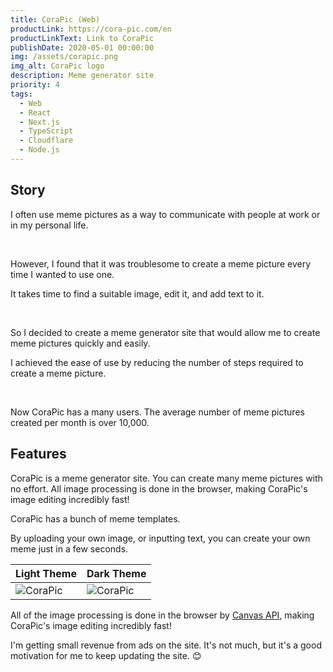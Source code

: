 ```yaml
---
title: CoraPic (Web)
productLink: https://cora-pic.com/en
productLinkText: Link to CoraPic
publishDate: 2020-05-01 00:00:00
img: /assets/corapic.png
img_alt: CoraPic logo
description: Meme generator site
priority: 4
tags:
  - Web
  - React
  - Next.js
  - TypeScript
  - Cloudflare
  - Node.js
---
```


## Story

I often use meme pictures as a way to communicate with people at work or in my personal life.

<br />

However, I found that it was troublesome to create a meme picture every time I wanted to use one.

It takes time to find a suitable image, edit it, and add text to it.

<br />

So I decided to create a meme generator site that would allow me to create meme pictures quickly and easily.

I achieved the ease of use by reducing the number of steps required to create a meme picture.

<br />

Now CoraPic has a many users. The average number of meme pictures created per month is over 10,000.


## Features

CoraPic is a meme generator site. You can create many meme pictures with no effort. All image processing is done in the browser, making CoraPic's image editing incredibly fast!

CoraPic has a bunch of meme templates.

By uploading your own image, or inputting text, you can create your own meme just in a few seconds.

| Light Theme | Dark Theme |
|--------|--------|
| ![CoraPic](/assets/corapic/light.png) | ![CoraPic](/assets/corapic/dark.png) |


All of the image processing is done in the browser by [Canvas API](https://developer.mozilla.org/en-US/docs/Web/API/Canvas_API), making CoraPic's image editing incredibly fast!


I'm getting small revenue from ads on the site.
It's not much, but it's a good motivation for me to keep updating the site. 😊

